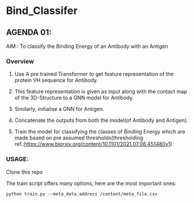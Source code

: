 # Bind_Classifer

## AGENDA 01:
AIM : To classify the Binding Energy of an Antibody with an Antigen

### Overview
1. Use A pre trained Transformer to get feature representation of the protein VH sequence for Antibody.

2. This feature representation is given as input along with the contact map of the 3D-Structure to a GNN model for Antibody.

3. Similarly, initialise a GNN for Antigen.

4. Concatenate the outputs from both the model(of Antibody and Antigen).

5. Train the model for classifying the classes of Binding Energy which are made based on pre assumed thresholds(thresholding ref.:https://www.biorxiv.org/content/10.1101/2021.07.08.451480v1).

### USAGE:
Clone this repo

The train script offers many options; here are the most important ones:

    python train.py --meta_data_address /content/meta_file.csv
